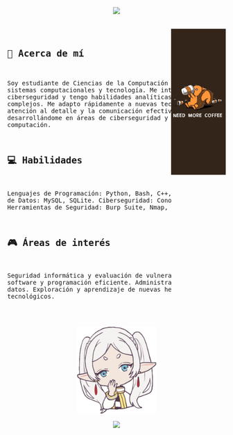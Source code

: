 <div align="center">
<img src="https://readme-typing-svg.demolab.com?font=Fira+Code&pause=1000&width=435&separator=%3D&lines=.+++++++print(%22Hello%2C+world%22)%3D.+++++++console.log(%22Hello%2C+world%22);%3D.+++++++%3C%3Fphp+echo+%22Hello%2C+world%22;+%3F%3E%3D.+++++++puts+%22Hello%2C+world%22%3D.+++++++echo+%22Hello%2C+world%22" width="73%"/>
<br><br>
<div align="center">
<img src="https://github.com/eNanak/eNanak/blob/main/assets/pala.png" width="25%" align="right" height:400px; "/>
<div align="left">
<pre>
    
💼 Acerca de mí
---
Soy estudiante de Ciencias de la Computación con un enfoque en sistemas 
computacionales y tecnología. Me interesa profundamente la ciberseguridad 
y tengo habilidades analíticas para resolver problemas complejos. 
Me adapto rápidamente a nuevas tecnologías y destaco en la atención al 
detalle y la comunicación efectiva. Busco seguir desarrollándome en 
áreas de ciberseguridad y sistemas avanzados de computación.

💻 Habilidades
---
Lenguajes de Programación: Python, Bash, C++, Java.
Gestión de Bases de Datos: MySQL, SQLite.
Ciberseguridad: Conocimientos basicos..
Herramientas de Seguridad: Burp Suite, Nmap, etc.

🎮 Áreas de interés
---
Seguridad informática y evaluación de vulnerabilidades.
Desarrollo de software y programación eficiente.
Administración y gestión de bases de datos.
Exploración y aprendizaje de nuevas herramientas y conceptos tecnológicos.
</pre>
</div>
<br><br>

<div align="center">
<img src="https://raw.githubusercontent.com/eNanak/eNanak/refs/heads/main/assets/giphy1.webp" height="200" />
    
[![](https://img.shields.io/badge/linkedin-0a66c2)](https://www.linkedin.com/in/daniel-proa%C3%B1o-55356633b/)

</div>





